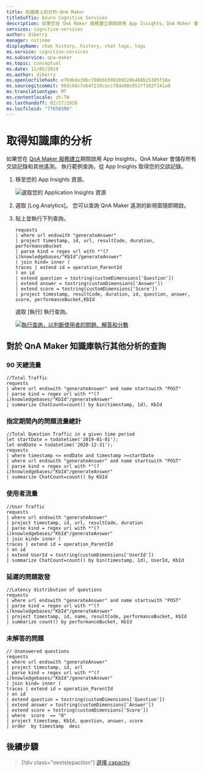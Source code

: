 ```yaml
---
title: 知識庫上的分析-QnA Maker
titleSuffix: Azure Cognitive Services
description: 如果您在 QnA Maker 服務建立期間啟用 App Insights，QnA Maker 會儲存所有交談記錄和其他遙測。 執行範例查詢，從 App Insights 取得您的交談記錄。
services: cognitive-services
author: diberry
manager: nitinme
displayName: chat history, history, chat logs, logs
ms.service: cognitive-services
ms.subservice: qna-maker
ms.topic: conceptual
ms.date: 11/05/2019
ms.author: diberry
ms.openlocfilehash: e769bde39bc796b5b598109328b468b15385f38a
ms.sourcegitcommit: 96dc60c7eb4f210cacc78de88c9527f302f141a9
ms.translationtype: MT
ms.contentlocale: zh-TW
ms.lasthandoff: 02/27/2020
ms.locfileid: "77650396"
---
```

# <a name="get-analytics-on-your-knowledge-base"></a>取得知識庫的分析

如果您在 [QnA Maker 服務建立](./set-up-qnamaker-service-azure.md)期間啟用 App Insights，QnA Maker 會儲存所有交談記錄和其他遙測。 執行範例查詢，從 App Insights 取得您的交談記錄。

1. 移至您的 App Insights 資源。

    ![選取您的 Application Insights 資源](../media/qnamaker-how-to-analytics-kb/resources-created.png)

2. 選取 [Log Analytics]。 您可以查詢 QnA Maker 遙測的新視窗隨即開啟。

3. 貼上並執行下列查詢。

    ```kusto
    requests
    | where url endswith "generateAnswer"
    | project timestamp, id, url, resultCode, duration, performanceBucket
    | parse kind = regex url with *"(?i)knowledgebases/"KbId"/generateAnswer"
    | join kind= inner (
    traces | extend id = operation_ParentId
    ) on id
    | extend question = tostring(customDimensions['Question'])
    | extend answer = tostring(customDimensions['Answer'])
    | extend score = tostring(customDimensions['Score'])
    | project timestamp, resultCode, duration, id, question, answer, score, performanceBucket,KbId
    ```

    選取 [執行] 執行查詢。

    [![執行查詢，以判斷使用者的問題、解答和分數](../media/qnamaker-how-to-analytics-kb/run-query.png)](../media/qnamaker-how-to-analytics-kb/run-query.png#lightbox)

## <a name="run-queries-for-other-analytics-on-your-qna-maker-knowledge-base"></a>對於 QnA Maker 知識庫執行其他分析的查詢

### <a name="total-90-day-traffic"></a>90 天總流量

```kusto
//Total Traffic
requests
| where url endswith "generateAnswer" and name startswith "POST"
| parse kind = regex url with *"(?i)knowledgebases/"KbId"/generateAnswer"
| summarize ChatCount=count() by bin(timestamp, 1d), KbId
```

### <a name="total-question-traffic-in-a-given-time-period"></a>指定期間內的問題流量總計

```kusto
//Total Question Traffic in a given time period
let startDate = todatetime('2019-01-01');
let endDate = todatetime('2020-12-31');
requests
| where timestamp <= endDate and timestamp >=startDate
| where url endswith "generateAnswer" and name startswith "POST"
| parse kind = regex url with *"(?i)knowledgebases/"KbId"/generateAnswer"
| summarize ChatCount=count() by KbId
```

### <a name="user-traffic"></a>使用者流量

```kusto
//User Traffic
requests
| where url endswith "generateAnswer"
| project timestamp, id, url, resultCode, duration
| parse kind = regex url with *"(?i)knowledgebases/"KbId"/generateAnswer"
| join kind= inner (
traces | extend id = operation_ParentId
) on id
| extend UserId = tostring(customDimensions['UserId'])
| summarize ChatCount=count() by bin(timestamp, 1d), UserId, KbId
```

### <a name="latency-distribution-of-questions"></a>延遲的問題散發

```kusto
//Latency distribution of questions
requests
| where url endswith "generateAnswer" and name startswith "POST"
| parse kind = regex url with *"(?i)knowledgebases/"KbId"/generateAnswer"
| project timestamp, id, name, resultCode, performanceBucket, KbId
| summarize count() by performanceBucket, KbId
```

### <a name="unanswered-questions"></a>未解答的問題

```kusto
// Unanswered questions
requests
| where url endswith "generateAnswer"
| project timestamp, id, url
| parse kind = regex url with *"(?i)knowledgebases/"KbId"/generateAnswer"
| join kind= inner (
traces | extend id = operation_ParentId
) on id
| extend question = tostring(customDimensions['Question'])
| extend answer = tostring(customDimensions['Answer'])
| extend score = tostring(customDimensions['Score'])
| where  score  == "0"
| project timestamp, KbId, question, answer, score
| order  by timestamp  desc
```

## <a name="next-steps"></a>後續步驟

> [!div class="nextstepaction"]
> [選擇 capactiy](./improve-knowledge-base.md)
